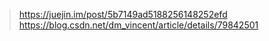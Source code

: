 


>https://juejin.im/post/5b7149ad5188256148252efd
https://blog.csdn.net/dm_vincent/article/details/79842501
